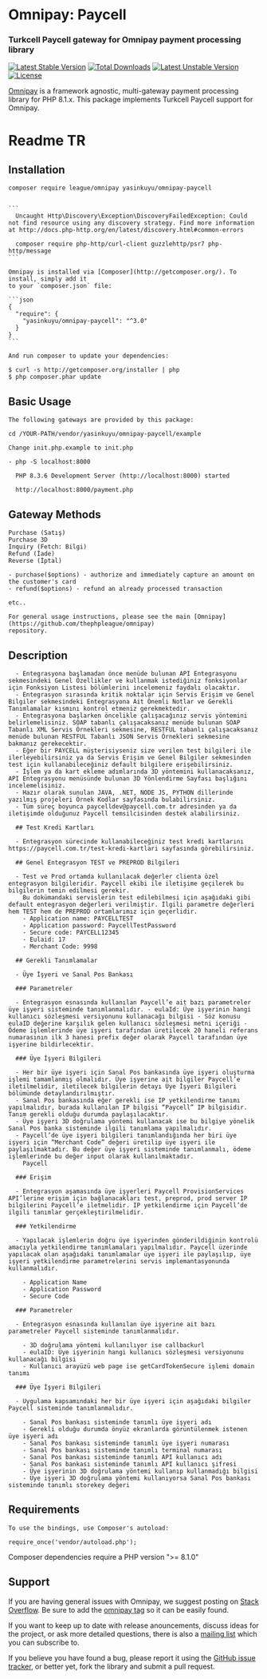 # Omnipay: Paycell

### Turkcell Paycell gateway for Omnipay payment processing library

[![Latest Stable Version](https://poser.pugx.org/yasinkuyu/omnipay-paycell/v/stable)](https://packagist.org/packages/yasinkuyu/omnipay-paycell)
[![Total Downloads](https://poser.pugx.org/yasinkuyu/omnipay-paycell/downloads)](https://packagist.org/packages/yasinkuyu/omnipay-paycell)
[![Latest Unstable Version](https://poser.pugx.org/yasinkuyu/omnipay-paycell/v/unstable)](https://packagist.org/packages/yasinkuyu/omnipay-paycell)
[![License](https://poser.pugx.org/yasinkuyu/omnipay-paycell/license)](https://packagist.org/packages/yasinkuyu/omnipay-paycell)

[Omnipay](https://github.com/thephpleague/omnipay) is a framework agnostic, multi-gateway payment
processing library for PHP 8.1.x. This package implements Turkcell Paycell support for Omnipay.

# Readme TR

## Installation

    composer require league/omnipay yasinkuyu/omnipay-paycell


    ```
      Uncaught Http\Discovery\Exception\DiscoveryFailedException: Could not find resource using any discovery strategy. Find more information at http://docs.php-http.org/en/latest/discovery.html#common-errors

      composer require php-http/curl-client guzzlehttp/psr7 php-http/message
    ```

    Omnipay is installed via [Composer](http://getcomposer.org/). To install, simply add it
    to your `composer.json` file:

    ```json
    {
      "require": {
        "yasinkuyu/omnipay-paycell": "^3.0"
      }
    }
    ```

    And run composer to update your dependencies:

    $ curl -s http://getcomposer.org/installer | php
    $ php composer.phar update

## Basic Usage

    The following gateways are provided by this package:

    cd /YOUR-PATH/vendor/yasinkuyu/omnipay-paycell/example

    Change init.php.example to init.php

    - php -S localhost:8000

      PHP 8.3.6 Development Server (http://localhost:8000) started

      http://localhost:8000/payment.php

## Gateway Methods

    Purchase (Satış)
    Purchase 3D
    Inquiry (Fetch: Bilgi)
    Refund (İade)
    Reverse (İptal)

    - purchase($options) - authorize and immediately capture an amount on the customer's card
    - refund($options) - refund an already processed transaction

    etc..

    For general usage instructions, please see the main [Omnipay](https://github.com/thephpleague/omnipay)
    repository.

## Description

```
  - Entegrasyona başlamadan önce menüde bulunan API Entegrasyonu sekmesindeki Genel Özellikler ve kullanmak istediğiniz fonksiyonlar için Fonksiyon Listesi bölümlerini incelemeniz faydalı olacaktır.
  - Entegrasyon sırasında kritik noktalar için Servis Erişim ve Genel Bilgiler sekmesindeki Entegrasyona Ait Önemli Notlar ve Gerekli Tanımlamalar kısmını kontrol etmeniz gerekmektedir.
  - Entegrasyona başlarken öncelikle çalışacağınız servis yöntemini belirlemelisiniz. SOAP tabanlı çalışacaksanız menüde bulunan SOAP Tabanlı XML Servis Örnekleri sekmesine, RESTFUL tabanlı çalışacaksanız menüde bulunan RESTFUL Tabanlı JSON Servis Örnekleri sekmesine bakmanız gerekecektir.
  - Eğer bir PAYCELL müşterisiyseniz size verilen test bilgileri ile ilerleyebilirsiniz ya da Servis Erişim ve Genel Bilgiler sekmesinden test için kullanabileceğiniz default bilgilere erişebilirsiniz.
  - İşlem ya da kart ekleme adımlarında 3D yöntemini kullanacaksanız, API Entegrasyonu menüsünde bulunan 3D Yönlendirme Sayfası başlığını incelemelisiniz.
  - Hazır olarak sunulan JAVA, .NET, NODE JS, PYTHON dillerinde yazılmış projeleri Örnek Kodlar sayfasında bulabilirsiniz.
  - Tüm süreç boyunca paycelldev@paycell.com.tr adresinden ya da iletişimde olduğunuz Paycell temsilcisinden destek alabilirsiniz.

  ## Test Kredi Kartları

  - Entegrasyon sürecinde kullanabileceğiniz test kredi kartlarını https://paycell.com.tr/test-kredi-kartlari sayfasında görebilirsiniz.

  ## Genel Entegrasyon TEST ve PREPROD Bilgileri

  - Test ve Prod ortamda kullanılacak değerler clienta özel entegrasyon bilgileridir. Paycell ekibi ile iletişime geçilerek bu bilgilerin temin edilmesi gerekir.
    Bu dokümandaki servislerin test edilebilmesi için aşağıdaki gibi default entegrasyon değerleri verilmiştir. İlgili parametre değerleri hem TEST hem de PREPROD ortamlarımız için geçerlidir.
    - Application name: PAYCELLTEST
    - Application password: PaycellTestPassword
    - Secure code: PAYCELL12345
    - Eulaid: 17
    - Merchant Code: 9998

  ## Gerekli Tanımlamalar

  - Üye İşyeri ve Sanal Pos Bankası

  ### Parametreler

  - Entegrasyon esnasında kullanılan Paycell’e ait bazı parametreler üye işyeri sisteminde tanımlanmalıdır. - eulaId: Üye işyerinin hangi kullanıcı sözleşmesi versiyonunu kullanacağı bilgisi - Söz konusu eulaID değerine karşılık gelen kullanıcı sözleşmesi metni içeriği - Ödeme işlemlerinde üye işyeri tarafından üretilecek 20 haneli referans numarasının ilk 3 hanesi prefix değer olarak Paycell tarafından üye işyerine bildirlecektir.

  ### Üye İşyeri Bilgileri

  - Her bir üye işyeri için Sanal Pos bankasında üye işyeri oluşturma işlemi tamamlanmış olmalıdır. Üye işyerine ait bilgiler Paycell’e iletilmelidir, iletilecek bilgilerin detayı Üye İşyeri Bilgileri bölümünde detaylandırılmıştır.
  - Sanal Pos bankasında eğer gerekli ise IP yetkilendirme tanımı yapılmalıdır, burada kullanılan IP bilgisi “Paycell” IP bilgisidir. Tanım gerekli olduğu durumda paylaşılacaktır.
  - Üye işyeri 3D doğrulama yöntemi kullanacak ise bu bilgiye yönelik Sanal Pos banka sisteminde ilgili tanımlama yapılmalıdır.
  - Paycell’de üye işyeri bilgileri tanımlandığında her biri üye işyeri için “Merchant Code” değeri üretilip üye işyeri ile paylaşılmaktadır. Bu değer üye işyeri sisteminde tanımlanmalı, ödeme işlemlerinde bu değer input olarak kullanılmaktadır.
    Paycell

  ### Erişim

  - Entegrasyon aşamasında üye işyerleri Paycell ProvisionServices API’lerine erişim için bağlanacakları test, preprod, prod server IP bilgilerini Paycell’e iletmelidir. IP yetkilendirme için Paycell’de ilgili tanımlar gerçekleştirilmelidir.

  ### Yetkilendirme

  - Yapılacak işlemlerin doğru üye işyerinden gönderildiğinin kontrolü amacıyla yetkilendirme tanımlamaları yapılmalıdır. Paycell üzerinde yapılacak olan aşağıdaki tanımlamalar üye işyeri ile paylaşılıp, üye işyeri yetkilendirme parametrelerini servis implemantasyonunda kullanmalıdır.

    - Application Name
    - Application Password
    - Secure Code

  ### Parametreler

  - Entegrasyon esnasında kullanılan üye işyerine ait bazı parametreler Paycell sisteminde tanımlanmalıdır.

    - 3D doğrulama yöntemi kullanılıyor ise callbackurl
    - eulaID: Üye işyerinin hangi kullanıcı sözleşmesi versiyonunu kullanacağı bilgisi
    - Kullanıcı arayüzü web page ise getCardTokenSecure işlemi domain tanımı

  ### Üye İşyeri Bilgileri

  - Uygulama kapsamındaki her bir üye işyeri için aşağıdaki bilgiler Paycell sisteminde tanımlanmalıdır.

    - Sanal Pos bankası sisteminde tanımlı üye işyeri adı
    - Gerekli olduğu durumda önyüz ekranlarda görüntülenmek istenen üye işyeri adı
    - Sanal Pos bankası sisteminde tanımlı üye işyeri numarası
    - Sanal Pos bankası sisteminde tanımlı terminal numarası
    - Sanal Pos bankası sisteminde tanımlı API kullanıcı adı
    - Sanal Pos bankası sisteminde tanımlı API kullanıcı şifresi
    - Üye işyerinin 3D doğrulama yöntemi kullanıp kullanmadığı bilgisi
    - Üye işyeri 3D doğrulama yöntemi kullanıyorsa Sanal Pos bankası sisteminde tanımlı storekey değeri
```

## Requirements

    To use the bindings, use Composer's autoload:

    require_once('vendor/autoload.php');

Composer dependencies require a PHP version ">= 8.1.0"

## Support

If you are having general issues with Omnipay, we suggest posting on
[Stack Overflow](http://stackoverflow.com/). Be sure to add the
[omnipay tag](http://stackoverflow.com/questions/tagged/omnipay) so it can be easily found.

If you want to keep up to date with release anouncements, discuss ideas for the project, or ask more detailed questions, there is also a [mailing list](https://groups.google.com/forum/#!forum/omnipay) which
you can subscribe to.

If you believe you have found a bug, please report it using the [GitHub issue tracker](https://github.com/yasinkuyu/omnipay-paycell/issues),
or better yet, fork the library and submit a pull request.
